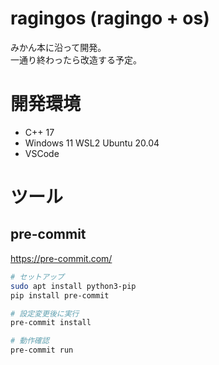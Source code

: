 # ragingos (ragingo + os)

みかん本に沿って開発。  
一通り終わったら改造する予定。

# 開発環境

- C++ 17
- Windows 11 WSL2 Ubuntu 20.04
- VSCode

# ツール

## pre-commit

https://pre-commit.com/

```sh
# セットアップ
sudo apt install python3-pip
pip install pre-commit

# 設定変更後に実行
pre-commit install

# 動作確認
pre-commit run
```
